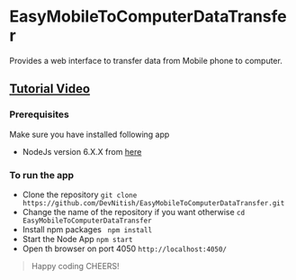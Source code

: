 # EasyMobileToComputerDataTransfer
Provides a web interface to transfer data from Mobile phone to computer.
## [Tutorial Video](http://youtube.com/NicknetVideos)
### Prerequisites 
Make sure you have installed following app
* NodeJs version 6.X.X from [here](https://nodejs.org/en/download/)

### To run the app

* Clone the repository  `git clone https://github.com/DevNitish/EasyMobileToComputerDataTransfer.git `
* Change the name of the repository if you want otherwise `cd EasyMobileToComputerDataTransfer`
* Install npm packages  ` npm install`
* Start the Node App  `npm start`
* Open th browser on port 4050 `http://localhost:4050/`

>Happy coding CHEERS!
